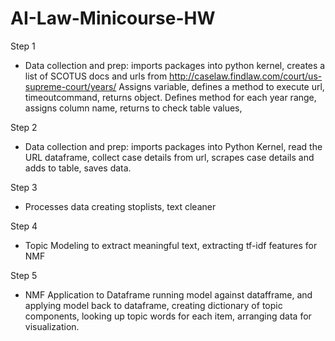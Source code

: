 # AI-Law-Minicourse-HW

Step 1
- Data collection and prep:
imports packages into python kernel,
creates a list of SCOTUS docs and urls from http://caselaw.findlaw.com/court/us-supreme-court/years/
Assigns variable, defines a method to execute url, timeoutcommand, returns object. 
Defines method for each year range, assigns column name, returns to check table values, 

Step 2
- Data collection and prep:
imports packages into Python Kernel,
read the URL dataframe, 
collect case details from url, scrapes case details and adds to table, saves data.


Step 3
- Processes data
creating stoplists, text cleaner


Step 4
- Topic Modeling
to extract meaningful text, extracting tf-idf features for NMF


Step 5
- NMF Application to Dataframe
running model against datafframe, and applying model back to dataframe, creating dictionary of topic components, looking up topic words for each item, arranging data for visualization. 
